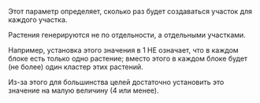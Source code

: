 Этот параметр определяет, сколько раз будет создаваться участок для каждого участка.

Растения генерируются не по отдельности, а отдельными участками. 

Например, установка этого значения в 1 НЕ означает, что в каждом блоке есть только одно растение;
вместо этого в каждом блоке будет (не более) один кластер этих растений. 

Из-за этого для большинства целей достаточно установить это значение на малую величину (4 или менее).